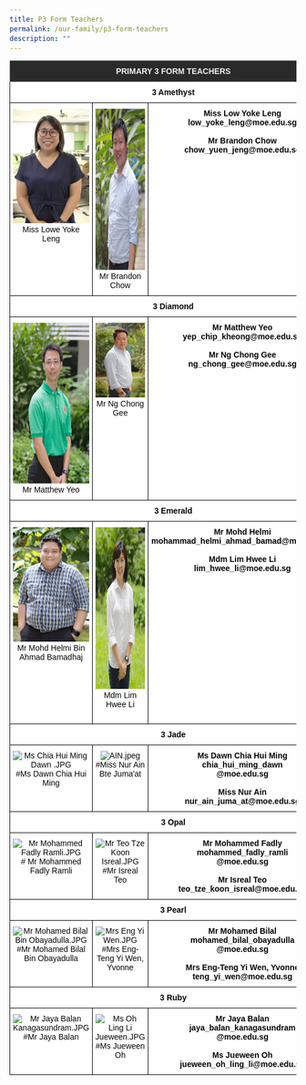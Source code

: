 ```yaml
---
title: P3 Form Teachers
permalink: /our-family/p3-form-teachers
description: ""
---
```

<style type="text/css">
.tg  {border-collapse:collapse;border-spacing:0;}
.tg td{border-color:black;border-style:solid;border-width:1px;font-family:Arial, sans-serif;font-size:14px;
  overflow:hidden;padding:10px 5px;word-break:normal;}
.tg th{border-color:black;border-style:solid;border-width:1px;font-family:Arial, sans-serif;font-size:14px;
  font-weight:normal;overflow:hidden;padding:10px 5px;word-break:normal;}
.tg .tg-8zvm{background-color:#2A2A2A;border-color:inherit;color:#EEE;font-weight:bold;text-align:center;vertical-align:middle}
.tg .tg-qn16{background-color:#FFF;color:#050505;font-weight:bold;text-align:center;vertical-align:top}
.tg .tg-v9jf{background-color:#FFF;color:#050505;text-align:center;vertical-align:top}
</style>
<table class="tg">
<thead>
  <tr>
    <th class="tg-8zvm" colspan="3"><span style="color:#EEE;background-color:#2A2A2A">PRIMARY 3 FORM TEACHERS</span></th>
  </tr>
</thead>
<tbody>
  <tr>
    <td class="tg-qn16" colspan="3"><strong> 3 Amethyst</strong></td>
  </tr>
  <tr>
    <td class="tg-v9jf"><img src="/images/Lowe%20yoke%20leng.jpg" alt="Lowe yoke leng.jpg" width="189">Miss Lowe Yoke Leng<br></td>
    <td class="tg-v9jf"><img src="/images/Mr%20Brandon%20Chow%20Yuen%20Jeng.jpg" alt="Mr Brandon Chow Yuen Jeng.JPG" width="188" height="283">Mr Brandon Chow</td>
    <td class="tg-qn16"><strong>Miss Low Yoke Leng</strong><br>low_yoke_leng@moe.edu.sg<br><br><strong>Mr Brandon Chow</strong><br>chow_yuen_jeng@moe.edu.sg </td>
  </tr>
  <tr>
    <td class="tg-qn16" colspan="3"> <strong> 3 Diamond  </strong> </td>
  </tr>
  <tr>
    <td class="tg-v9jf"><img src="/images/Mr%20Yeo%20Chip%20Kheong%20Matthew.jpg" alt="Mr Yeo Chip Kheong Matthew.jpg" width="189" height="282">Mr Matthew Yeo<br></td>
    <td class="tg-v9jf"><img src="/images/Mr%20Ng%20Chong%20Gee.jpg" alt="Mr Ng Chong Gee.JPG" width="190">Mr Ng Chong Gee </td>
    <td class="tg-qn16"><strong>Mr Matthew Yeo</strong><br>yep_chip_kheong@moe.edu.sg<br><br><strong>Mr Ng Chong Gee</strong><br>ng_chong_gee@moe.edu.sg </td>
  </tr>
  <tr>
    <td class="tg-qn16" colspan="3">  <strong> 3 Emerald </strong> </td>
  </tr>
  <tr>
    <td class="tg-v9jf"><img src="/images/Mr%20Mohammad%20Helmi%20Bin%20Ahmad%20Bamadhaj.jpg" alt="Mr Mohammad Helmi Bin Ahmad Bamadhaj.JPG" width="189">Mr Mohd Helmi Bin Ahmad Bamadhaj </td>
    <td class="tg-v9jf"><img src="/images/Mdm%20Lim%20Hwee%20Lii.jpg" alt="Mdm Lim Hwee Li.jpg" width="190" height="284">Mdm Lim Hwee Li <br><br></td>
    <td class="tg-qn16"><strong>Mr Mohd Helmi</strong><br>mohammad_helmi_ahmad_bamad@moe.edu.sg<br><br><strong>Mdm Lim Hwee Li</strong><br>lim_hwee_li@moe.edu.sg </td>
  </tr>
  <tr>
    <td class="tg-qn16" colspan="3">  3 Jade   </td>
  </tr>
  <tr>
    <td class="tg-v9jf"><img src="https://punggolviewpri.moe.edu.sg/qql/slot/u315/Our%20Family/Staff/Ms%20Chia%20Hui%20Ming%20Dawn%20[1].JPG" alt="Ms Chia Hui Ming Dawn .JPG" width="189">#Ms Dawn Chia Hui Ming<br><br></td>
    <td class="tg-v9jf"><img src="https://punggolviewpri.moe.edu.sg/qql/slot/u315/Our%20Family/Staff/AIN.jpeg" alt="AIN.jpeg" width="190">#Miss Nur Ain Bte Juma'at </td>
    <td class="tg-qn16"> Ms Dawn Chia Hui Ming<br>chia_hui_ming_dawn<br>@moe.edu.sg<br><br>Miss Nur Ain <br>nur_ain_juma_at@moe.edu.sg</td>
  </tr>
  <tr>
    <td class="tg-qn16" colspan="3">  3 Opal   </td>
  </tr>
  <tr>
    <td class="tg-v9jf"><img src="https://punggolviewpri.moe.edu.sg/qql/slot/u315/Our%20Family/Staff/Mr%20Mohammed%20Fadly%20Ramli.JPG" alt="Mr Mohammed Fadly Ramli.JPG" width="189"># Mr Mohammed Fadly Ramli</td>
    <td class="tg-v9jf"><img src="https://punggolviewpri.moe.edu.sg/qql/slot/u315/Our%20Family/Staff/Mr%20Teo%20Tze%20Koon%20Isreal.JPG" alt="Mr Teo Tze Koon Isreal.JPG" width="190">#Mr Isreal Teo <br><br></td>
    <td class="tg-qn16">Mr Mohammed Fadly<br>mohammed_fadly_ramli<br>@moe.edu.sg<br><br>Mr Isreal Teo<br>teo_tze_koon_isreal@moe.edu.sg </td>
  </tr>
  <tr>
    <td class="tg-qn16" colspan="3">   3 Pearl  </td>
  </tr>
  <tr>
    <td class="tg-v9jf"><img src="https://punggolviewpri.moe.edu.sg/qql/slot/u315/Our%20Family/Staff/Mr%20Mohamed%20Bilal%20Bin%20Obayadulla.JPG" alt="Mr Mohamed Bilal Bin Obayadulla.JPG" width="189">#Mr Mohamed Bilal Bin Obayadulla<br></td>
    <td class="tg-v9jf"><img src="https://punggolviewpri.moe.edu.sg/qql/slot/u315/Our%20Family/Staff/Mrs%20Eng%20Yi%20Wen.JPG" alt="Mrs Eng Yi Wen.JPG" width="190">#Mrs Eng-Teng Yi Wen, Yvonne<br></td>
    <td class="tg-qn16">Mr Mohamed Bilal<br>mohamed_bilal_obayadulla<br>@moe.edu.sg<br><br>Mrs Eng-Teng Yi Wen, Yvonne<br>teng_yi_wen@moe.edu.sg</td>
  </tr>
  <tr>
    <td class="tg-qn16" colspan="3">   3 Ruby  </td>
  </tr>
  <tr>
    <td class="tg-v9jf"><img src="https://punggolviewpri.moe.edu.sg/qql/slot/u315/Our%20Family/Staff/Mr%20Jaya%20Balan%20Kanagasundram.JPG" alt="Mr Jaya Balan Kanagasundram.JPG" width="189">#Mr Jaya Balan</td>
    <td class="tg-v9jf"><img src="https://punggolviewpri.moe.edu.sg/qql/slot/u315/Our%20Family/Staff/Ms%20Oh%20Ling%20Li%20Jueween.JPG" alt="Ms Oh Ling Li Jueween.JPG" width="190">#Ms Jueween Oh </td>
    <td class="tg-qn16">Mr Jaya Balan<br>jaya_balan_kanagasundram<br>@moe.edu.sg<br><br>Ms Jueween Oh<br>jueween_oh_ling_li@moe.edu.sg </td>
  </tr>
</tbody>
</table>